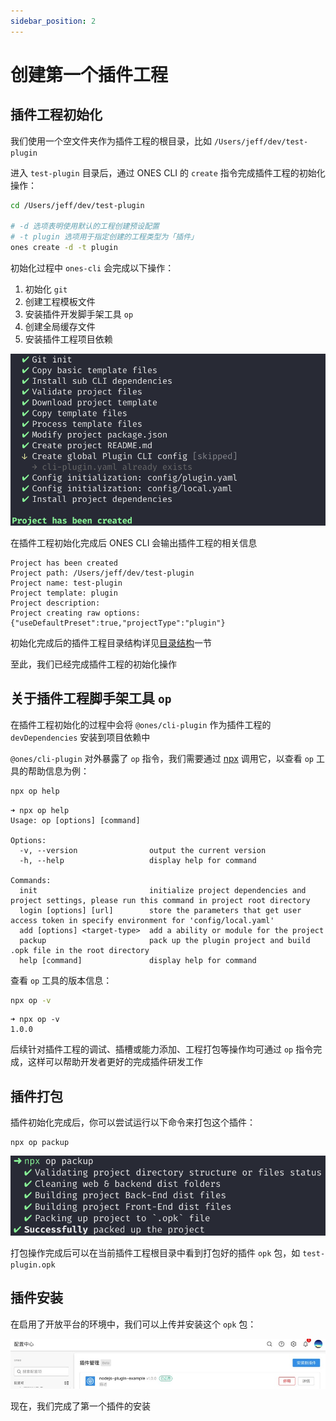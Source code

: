 ```yaml
---
sidebar_position: 2
---
```


# 创建第一个插件工程

## 插件工程初始化

我们使用一个空文件夹作为插件工程的根目录，比如 `/Users/jeff/dev/test-plugin`

进入 `test-plugin` 目录后，通过 ONES CLI 的 `create` 指令完成插件工程的初始化操作：

```bash
cd /Users/jeff/dev/test-plugin

# -d 选项表明使用默认的工程创建预设配置
# -t plugin 选项用于指定创建的工程类型为「插件」
ones create -d -t plugin
```

初始化过程中 `ones-cli` 会完成以下操作：

1. 初始化 `git`
2. 创建工程模板文件
3. 安装插件开发脚手架工具 `op`
4. 创建全局缓存文件
5. 安装插件工程项目依赖

![image](images/create.png)

在插件工程初始化完成后 ONES CLI 会输出插件工程的相关信息

```
Project has been created
Project path: /Users/jeff/dev/test-plugin
Project name: test-plugin
Project template: plugin
Project description:
Project creating raw options: {"useDefaultPreset":true,"projectType":"plugin"}
```

初始化完成后的插件工程目录结构详见[目录结构](../guide/structure.md)一节

至此，我们已经完成插件工程的初始化操作

## 关于插件工程脚手架工具 `op`

在插件工程初始化的过程中会将 `@ones/cli-plugin` 作为插件工程的 `devDependencies` 安装到项目依赖中

`@ones/cli-plugin` 对外暴露了 `op` 指令，我们需要通过 [npx](https://docs.npmjs.com/cli/v8/commands/npx) 调用它，以查看 `op` 工具的帮助信息为例：

```bash
npx op help
```

```
➜ npx op help
Usage: op [options] [command]

Options:
  -v, --version                output the current version
  -h, --help                   display help for command

Commands:
  init                         initialize project dependencies and project settings, please run this command in project root directory
  login [options] [url]        store the parameters that get user access token in specify environment for 'config/local.yaml'
  add [options] <target-type>  add a ability or module for the project
  packup                       pack up the plugin project and build .opk file in the root directory
  help [command]               display help for command
```

查看 `op` 工具的版本信息：

```bash
npx op -v
```

```
➜ npx op -v
1.0.0
```

后续针对插件工程的调试、插槽或能力添加、工程打包等操作均可通过 `op` 指令完成，这样可以帮助开发者更好的完成插件研发工作

## 插件打包

插件初始化完成后，你可以尝试运行以下命令来打包这个插件：

```
npx op packup
```

![image](images/opk.png)

打包操作完成后可以在当前插件工程根目录中看到打包好的插件 `opk` 包，如 `test-plugin.opk`

## 插件安装

在启用了开放平台的环境中，我们可以上传并安装这个 `opk` 包：

![image](images/install.jpg)

现在，我们完成了第一个插件的安装
